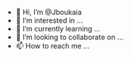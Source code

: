 - 👋 Hi, I’m @Jboukaia
- 👀 I’m interested in ...
- 🌱 I’m currently learning ...
- 💞️ I’m looking to collaborate on ...
- 📫 How to reach me ...

<!---
Jboukaia/Jboukaia is a ✨ special ✨ repository because its `README.md` (this file) appears on your GitHub profile.
You can click the Preview link to take a look at your changes.
--->
